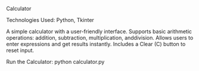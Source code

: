 Calculator

Technologies Used: Python, Tkinter

A simple calculator with a user-friendly interface.
Supports basic arithmetic operations: addition, subtraction, multiplication, anddivision.
Allows users to enter expressions and get results instantly.
Includes a Clear (C) button to reset input.

Run the Calculator:
python calculator.py

